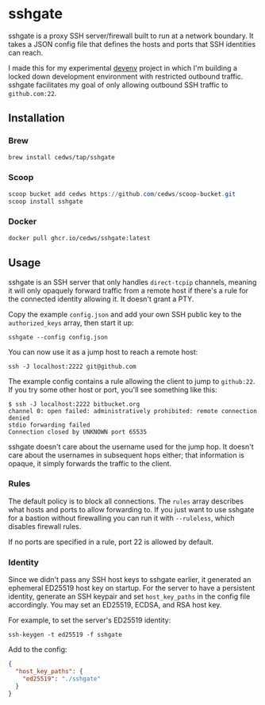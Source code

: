 # sshgate

sshgate is a proxy SSH server/firewall built to run at a network boundary. It takes a JSON config file that defines the hosts and ports that SSH identities can reach.

I made this for my experimental [devenv](https://github.com/cedws/devenv) project in which I'm building a locked down development environment with restricted outbound traffic. sshgate facilitates my goal of only allowing outbound SSH traffic to `github.com:22`.

## Installation

### Brew

```bash
brew install cedws/tap/sshgate
```

### Scoop

```powershell
scoop bucket add cedws https://github.com/cedws/scoop-bucket.git
scoop install sshgate
```

### Docker

```bash
docker pull ghcr.io/cedws/sshgate:latest
```

## Usage

sshgate is an SSH server that only handles `direct-tcpip` channels, meaning it will only opaquely forward traffic from a remote host if there's a rule for the connected identity allowing it. It doesn't grant a PTY.

Copy the example `config.json` and add your own SSH public key to the `authorized_keys` array, then start it up:

```
sshgate --config config.json
```

You can now use it as a jump host to reach a remote host:

```
ssh -J localhost:2222 git@github.com
```

The example config contains a rule allowing the client to jump to `github:22`. If you try some other host or port, you'll see something like this:

```
$ ssh -J localhost:2222 bitbucket.org
channel 0: open failed: administratively prohibited: remote connection denied
stdio forwarding failed
Connection closed by UNKNOWN port 65535
```

sshgate doesn't care about the username used for the jump hop. It doesn't care about the usernames in subsequent hops either; that information is opaque, it simply forwards the traffic to the client.

### Rules

The default policy is to block all connections. The `rules` array describes what hosts and ports to allow forwarding to. If you just want to use sshgate for a bastion without firewalling you can run it with `--ruleless`, which disables firewall rules.

If no ports are specified in a rule, port 22 is allowed by default.

### Identity

Since we didn't pass any SSH host keys to sshgate earlier, it generated an ephemeral ED25519 host key on startup. For the server to have a persistent identity, generate an SSH keypair and set `host_key_paths` in the config file accordingly. You may set an ED25519, ECDSA, and RSA host key.

For example, to set the server's ED25519 identity:

```
ssh-keygen -t ed25519 -f sshgate
```

Add to the config:

```json
{
  "host_key_paths": {
    "ed25519": "./sshgate"
  }
}
```
